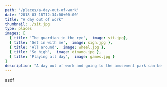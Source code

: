 ```yaml
---
path: '/places/a-day-out-of-work'
date: '2018-03-18T12:34:00+00:00'
title: "A day out of work"
thumbnail: ./sit.jpg
type: places
images: [
  { title: 'The guardian in the rye',  image: sit.jpg},
  { title: 'Get in with me',  image: sign.jpg },
  { title: 'All around',  image: wheel.jpg },
  { title: 'So high',  image: dinamo.jpg },
  { title: 'Playing all day',  image: games.jpg }
]
description: "A day out of work and going to the amusement park can be great for all. Lorem ipsum dolor sit amet, consectetur adipiscing elit. Nunc sit amet augue lorem. Pellentesque habitant morbi tristique senectus et netus et malesuada fames ac turpis egestas. Aenean cursus sem ligula, quis facilisis erat bibendum ut."
---
```

asdf
